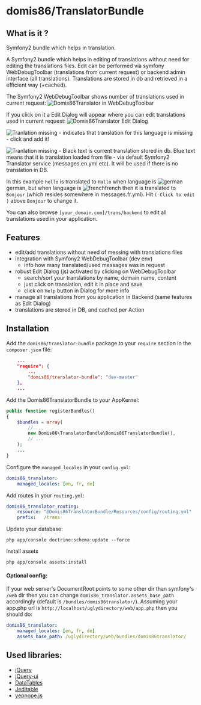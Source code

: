 # domis86/TranslatorBundle

## What is it ?

Symfony2 bundle which helps in translation.

A Symfony2 bundle which helps in editing of translations without need for editing the translations files.
Edit can be performed via symfony WebDebugToolbar (translations from current request) or backend admin interface (all translations).
Translations are stored in db and retrieved in a efficient way (+cached).

The Symfony2 WebDebugToolbar shows number of translations used in current request:
![Domis86Translator in WebDebugToolbar](https://github.com/domis86/TranslatorBundle/raw/master/Resources/doc/domis86translator_in_web_debug_toolbar.png)

If you click on it a Edit Dialog will appear where you can edit translations used in current request:
![Domis86Translator Edit Dialog](https://github.com/domis86/TranslatorBundle/raw/master/Resources/doc/domis86translator_edit_dialog.png)

![Tranlation missing](https://github.com/domis86/TranslatorBundle/raw/master/Resources/doc/translation_missing.png) - indicates that translation for this language is missing - click and add it!

![Tranlation missing](https://github.com/domis86/TranslatorBundle/raw/master/Resources/doc/translation_from_file.png) - Black text is current translation stored in db. Blue text means that it is translation loaded from file - via default Symfony2 Translator service (messages.en.yml etc). It will be used if there is no translation in DB.

In this example `hello` is translated to `Hallo` when language is ![german](https://github.com/domis86/TranslatorBundle/raw/master/Resources/doc/flags/de.png)german, but when language is ![french](https://github.com/domis86/TranslatorBundle/raw/master/Resources/doc/flags/fr.png)french then it is translated to `Bonjour` (which resides somewhere in messages.fr.yml). Hit `( Click to edit )` above `Bonjour` to change it.


You can also browse `[your_domain.com]/trans/backend` to edit all translations used in your application.

## Features

* edit/add translations without need of messing with translations files
* integration with Symfony2 WebDebugToolbar (dev env)
    * info how many translated/used messages was in request
* robust Edit Dialog (js) activated by clicking on WebDebugToolbar
    * search/sort your translations by name, domain name, content
    * just click on translation, edit it in place and save
    * click on `Help` button in Dialog for more info
* manage all translations from you application in Backend (same features as Edit Dialog)
* translations are stored in DB, and cached per Action


## Installation

Add the `domis86/translator-bundle` package to your `require` section in the `composer.json` file:
``` json
    ...
    "require": {
        ...
        "domis86/translator-bundle": "dev-master"
    },
    ...
```

Add the Domis86TranslatorBundle to your AppKernel:
``` php
public function registerBundles()
{
    $bundles = array(
        // ...
        new Domis86\TranslatorBundle\Domis86TranslatorBundle(),
        // ...
    );
    ...
}
```

Configure the `managed_locales` in your `config.yml`:
``` yaml
domis86_translator:
    managed_locales: [en, fr, de]
```

Add routes in your `routing.yml`:
``` yaml
domis86_translator_routing:
    resource: "@Domis86TranslatorBundle/Resources/config/routing.yml"
    prefix:   /trans
```

Update your database:
``` console
php app/console doctrine:schema:update --force
```

Install assets
``` console
php app/console assets:install
```

#### Optional config:

If your web server's DocumentRoot points to some other dir than symfony's `/web` dir then you can change `domis86_translator.assets_base_path` accordingly (default is `/bundles/domis86translator/`).
Assuming your app.php url is `http://localhost/uglydirectory/web/app.php` then you should do:

``` yaml
domis86_translator:
    managed_locales: [en, fr, de]
    assets_base_path: /uglydirectory/web/bundles/domis86translator/
```

## Used libraries:

* [jQuery](http://jquery.com/)
* [jQuery-ui](http://jqueryui.com/)
* [DataTables](http://datatables.net/)
* [Jeditable](http://www.appelsiini.net/projects/jeditable)
* [yepnope.js](http://yepnopejs.com/)
